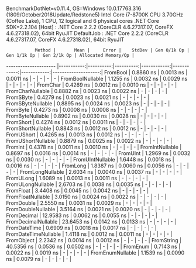 
BenchmarkDotNet=v0.11.4, OS=Windows 10.0.17763.316 (1809/October2018Update/Redstone5)
Intel Core i7-8700K CPU 3.70GHz (Coffee Lake), 1 CPU, 12 logical and 6 physical cores
.NET Core SDK=2.2.104
  [Host]     : .NET Core 2.2.2 (CoreCLR 4.6.27317.07, CoreFX 4.6.27318.02), 64bit RyuJIT
  DefaultJob : .NET Core 2.2.2 (CoreCLR 4.6.27317.07, CoreFX 4.6.27318.02), 64bit RyuJIT


               Method |       Mean |     Error |    StdDev | Gen 0/1k Op | Gen 1/1k Op | Gen 2/1k Op | Allocated Memory/Op |
--------------------- |-----------:|----------:|----------:|------------:|------------:|------------:|--------------------:|
             FromBool |  0.8860 ns | 0.0013 ns | 0.0011 ns |           - |           - |           - |                   - |
     FromBoolNullable |  1.1255 ns | 0.0032 ns | 0.0029 ns |           - |           - |           - |                   - |
             FromChar |  0.4269 ns | 0.0012 ns | 0.0010 ns |           - |           - |           - |                   - |
     FromCharNullable |  0.8882 ns | 0.0023 ns | 0.0022 ns |           - |           - |           - |                   - |
            FromSByte |  0.4279 ns | 0.0023 ns | 0.0021 ns |           - |           - |           - |                   - |
    FromSByteNullable |  0.8895 ns | 0.0024 ns | 0.0023 ns |           - |           - |           - |                   - |
             FromByte |  0.4273 ns | 0.0008 ns | 0.0008 ns |           - |           - |           - |                   - |
     FromByteNullable |  0.8902 ns | 0.0030 ns | 0.0028 ns |           - |           - |           - |                   - |
            FromShort |  0.4274 ns | 0.0012 ns | 0.0011 ns |           - |           - |           - |                   - |
    FromShortNullable |  0.8843 ns | 0.0012 ns | 0.0012 ns |           - |           - |           - |                   - |
           FromUShort |  0.4265 ns | 0.0013 ns | 0.0012 ns |           - |           - |           - |                   - |
   FromUShortNullable |  0.8879 ns | 0.0025 ns | 0.0022 ns |           - |           - |           - |                   - |
              FromInt |  0.4378 ns | 0.0011 ns | 0.0010 ns |           - |           - |           - |                   - |
      FromIntNullable |  0.8697 ns | 0.0016 ns | 0.0014 ns |           - |           - |           - |                   - |
             FromUInt |  1.2969 ns | 0.0032 ns | 0.0030 ns |           - |           - |           - |                   - |
     FromUIntNullable |  1.6448 ns | 0.0018 ns | 0.0016 ns |           - |           - |           - |                   - |
             FromLong |  1.8387 ns | 0.0060 ns | 0.0056 ns |           - |           - |           - |                   - |
     FromLongNullable |  2.6034 ns | 0.0040 ns | 0.0037 ns |           - |           - |           - |                   - |
            FromULong |  1.6089 ns | 0.0013 ns | 0.0011 ns |           - |           - |           - |                   - |
    FromULongNullable |  2.6703 ns | 0.0038 ns | 0.0035 ns |           - |           - |           - |                   - |
            FromFloat |  3.4408 ns | 0.0045 ns | 0.0042 ns |           - |           - |           - |                   - |
    FromFloatNullable |  3.0150 ns | 0.0024 ns | 0.0022 ns |           - |           - |           - |                   - |
           FromDouble |  2.5550 ns | 0.0031 ns | 0.0029 ns |           - |           - |           - |                   - |
   FromDoubleNullable |  3.5164 ns | 0.0021 ns | 0.0020 ns |           - |           - |           - |                   - |
          FromDecimal | 12.9583 ns | 0.0062 ns | 0.0055 ns |           - |           - |           - |                   - |
  FromDecimalNullable | 23.6453 ns | 0.0142 ns | 0.0133 ns |           - |           - |           - |                   - |
         FromDateTime |  0.6909 ns | 0.0018 ns | 0.0017 ns |           - |           - |           - |                   - |
 FromDateTimeNullable |  1.4118 ns | 0.0012 ns | 0.0011 ns |           - |           - |           - |                   - |
           FromObject |  2.2342 ns | 0.0014 ns | 0.0012 ns |           - |           - |           - |                   - |
           FromString | 40.5356 ns | 0.0536 ns | 0.0502 ns |           - |           - |           - |                   - |
             FromEnum |  0.7143 ns | 0.0022 ns | 0.0019 ns |           - |           - |           - |                   - |
     FromEnumNullable |  1.1539 ns | 0.0090 ns | 0.0079 ns |           - |           - |           - |                   - |
